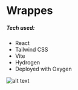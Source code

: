 # Wrappes

##### Tech used:
  - React
  - Tailwind CSS
  - Vite
  - Hydrogen
  - Deployed with Oxygen

![alt text](https://cdn.shopify.com/s/files/1/0598/4822/8886/files/hydrogen-oxygen-hero-mobile_2.png?v=1655313594)
